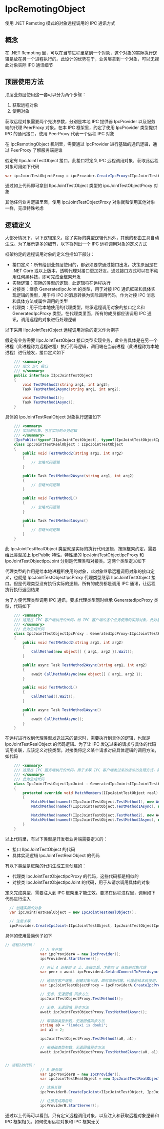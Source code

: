 # IpcRemotingObject

使用 .NET Remoting 模式的对象远程调用的 IPC 通讯方式

## 概念

在 .NET Remoting 里，可以在当前进程里拿到一个对象，这个对象的实际执行逻辑是放在另一个进程执行的。此设计的优势在于，业务层拿到一个对象，可以无视此对象实际 IPC 通讯细节

## 顶层使用方法

顶层业务层使用这一套可以分为两个步骤：

1. 获取远程对象
2. 使用对象

获取远程对象需要两个先决参数，分别是本地 IPC 提供器 IpcProvider 以及服务端的代理 PeerProxy 对象。在本 IPC 框架里，约定了使用 IpcProvider 类型提供 IPC 的通讯接口，使用 PeerProxy 代表一个远程 IPC 对象

在 IpcRemotingObject 机制里，需要通过 IpcProvider 进行基础的通讯逻辑，通过 PeerProxy 了解服务端是谁

假定有 IIpcJointTestObject 接口，此接口将定义 IPC 远程调用对象，获取此远程对象可用如下代码

```csharp
var ipcJointTestObjectProxy = ipcProvider.CreateIpcProxy<IIpcJointTestObject, IpcJointTestObjectIpcProxy>(peerProxy);
```

通过如上代码即可拿到 IIpcJointTestObject 类型的 ipcJointTestObjectProxy 对象

其他任何业务逻辑里面，使用 ipcJointTestObjectProxy 对象就和使用其他对象一样，无须特殊考虑

## 逻辑定义

大部分情况下，以下逻辑定义，除了实际的类型逻辑代码外，其他的都由工具自动生成。为了展示更多的细节，以下将列出一个 IPC 远程调用对象的定义方式

框架约定的远程调用对象的定义包括如下部分：

- 接口定义：所有给到业务层使用的，都必须要求通过接口出发。决策原因是在 .NET Core 或以上版本，透明代理对接口更加好友。通过接口方式可以在不动用任何黑科技，即可完成全框架开发
- 实际逻辑：实际的类型的逻辑，此逻辑将在远程执行
- 对接类：继承 GeneratedIpcJoint 的类型，用于对接 IPC 通讯框架和具体实现逻辑的类型，用于将 IPC 的消息转换为实际调用代码，作为对接 IPC 消息和具体方法或属性调用的类型
- 代理类：用于给本地使用的代理类型，继承远程调用对象的接口定义和 GeneratedIpcProxy 类型。在代理类里面，所有的成员都应该调用 IPC 通讯，调用远程的对象进行处理逻辑

以下采用 IIpcJointTestObject 远程调用对象的定义作为例子

假定有业务需要 IIpcJointTestObject 接口类型实现业务，此业务具体是在另一个进程（此进程称为远程进程）执行代码逻辑，调用端在当前进程（此进程称为本地进程）进行触发，接口定义如下

```csharp
    /// <summary>
    /// 定义 IPC 接口
    /// </summary>
    public interface IIpcJointTestObject
    {
        void TestMethod2(string arg1, int arg2);
        Task TestMethod2Async(string arg1, int arg2);

        void TestMethod1();
        Task TestMethod1Async();
    }
```

具体的 IpcJointTestRealObject 对象执行逻辑如下

```csharp
    /// <summary>
    /// 实际的对象，包含实际的业务逻辑
    /// </summary>
    [IpcPublic(typeof(IIpcJointTestObject), typeof(IpcJointTestObjectIpcProxy), typeof(IpcJointTestObjectIpcJoint))]
    class IpcJointTestRealObject : IIpcJointTestObject
    {
        public void TestMethod2(string arg1, int arg2)
        {
        	// 忽略代码逻辑
        }

        public Task TestMethod2Async(string arg1, int arg2)
        {
            // 忽略代码逻辑
        }

        public void TestMethod1()
        {
            // 忽略代码逻辑
        }

        public Task TestMethod1Async()
        {
            // 忽略代码逻辑
        }
    }
```

此 IpcJointTestRealObject 类型就是实际的执行代码逻辑，按照框架约定，需要给此类型加上 IpcPublic 特性。特性里的 IpcJointTestObjectIpcProxy 和 IpcJointTestObjectIpcJoint 分别是代理类和对接类。这两个类型定义如下

代理类型的作用是给本地进程所使用的对象，此对象继承远程调用对象的接口定义，也就是 IpcJointTestObjectIpcProxy 代理类型继承 IIpcJointTestObject 接口。但是代理类型没有执行实际的逻辑，所有的成员都是调用 IPC 通讯，让远程执行执行返回结果

为了方便代理类型调用 IPC 通讯，要求代理类型同时继承 GeneratedIpcProxy 类型，代码如下

```csharp
    /// <summary>
    /// 这是在 IPC 客户端执行的代码，给 IPC 客户端的各个业务使用的实际对象，此对象里面的所有方法都是调用 IPC 发送请求到 IPC 服务端执行
    /// </summary>
    /// 此为生成代码
    class IpcJointTestObjectIpcProxy : GeneratedIpcProxy<IIpcJointTestObject>, IIpcJointTestObject
    {
        public void TestMethod2(string arg1, int arg2)
        {
            CallMethod(new object[] { arg1, arg2 }).Wait();
        }

        public async Task TestMethod2Async(string arg1, int arg2)
        {
            await CallMethodAsync(new object[] { arg1, arg2 });
        }

        public void TestMethod1()
        {
            CallMethod().Wait();
        }

        public async Task TestMethod1Async()
        {
            await CallMethodAsync();
        }
    }
```

在远程进行收到代理类型发送过来的请求时，需要执行到具体的逻辑，也就是 IpcJointTestRealObject 的代码逻辑。为了让 IPC 发送过来的请求与具体的代码调用关联，应该定义对接类型。对接类将定义某个请求对应具体逻辑的调用方法，如代码

```csharp
    /// <summary>
    /// 这是在 IPC 服务端执行的代码，用于关联 IPC 客户端发过来的请求的处理方式，如何对应到实际的对象
    /// </summary>
    /// 此为生成代码
    class IpcJointTestObjectIpcJoint : GeneratedIpcJoint<IIpcJointTestObject>
    {
        protected override void MatchMembers(IIpcJointTestObject real)
        {
            MatchMethod(nameof(IIpcJointTestObject.TestMethod1), new Action(() => real.TestMethod1()));
            MatchMethod(nameof(IIpcJointTestObject.TestMethod1Async), new Func<Task>(() => real.TestMethod1Async()));

            MatchMethod(nameof(IIpcJointTestObject.TestMethod2), new Action<string, int>((a0, a1) => real.TestMethod2(a0, a1)));
            MatchMethod(nameof(IIpcJointTestObject.TestMethod2Async), new Func<string, int, Task>((a0, a1) => real.TestMethod2Async(a0, a1)));
        }
    }
```

以上代码里，有以下类型是开发者业务端需要定义的：

- 接口 IIpcJointTestObject 的代码
- 具体实现逻辑 IpcJointTestRealObject 的代码

有以下类型是框架的代码生成工具创建的：

- 代理类 IpcJointTestObjectIpcProxy 的代码，这些代码都是相似的
- 对接类 IpcJointTestObjectIpcJoint 的代码，用于从请求调用具体的对象

定义完成类型，需要注入到 IPC 框架里才能生效。要求在远程进程里，调用如下代码进行注入

```csharp
  // 创建实际的对象
  var ipcJointTestRealObject = new IpcJointTestRealObject();

  // 注册关联
  ipcProvider.CreateIpcJoint<IIpcJointTestObject, IpcJointTestObjectIpcJoint>(ipcJointTestRealObject);
```

具体的使用最简例子如下

```csharp
// 进程1的代码： 
                // A 客户端
                var ipcProviderA = new IpcProvider();
                ipcProviderA.StartServer();

                // 先让 A 连接到 B 上，连接之后，才能向 B 获取到对象代理
                var peer = await ipcProviderA.GetAndConnectToPeerAsync(ipcProviderB.IpcContext.PipeName);

                // 通过在客户端里，创建对象代理，即可拿到代理。代理是给本机使用，但实际执行逻辑，是发送远程调用
                var ipcJointTestObjectProxy = ipcProviderA.CreateIpcProxy<IIpcJointTestObject, IpcJointTestObjectIpcProxy>(peer);

                // 无参，无返回值 同步方法
                ipcJointTestObjectProxy.TestMethod1();

                // 无参，无返回值 异步方法
                await ipcJointTestObjectProxy.TestMethod1Async();

                // 带基础类型参数，无返回值同步方法
                string a0 = "lindexi is doubi";
                int a1 = 2;

                ipcJointTestObjectProxy.TestMethod2(a0, a1);

                // 带基础类型参数，无返回值异步方法
                await ipcJointTestObjectProxy.TestMethod2Async(a0, a1);


// 进程2的代码：
                // B 服务端
                var ipcProviderB = new IpcProvider();
                var ipcJointTestRealObject = new IpcJointTestRealObject();

                // 注册关联
                ipcProviderB.CreateIpcJoint<IIpcJointTestObject, IpcJointTestObjectIpcJoint>(ipcJointTestRealObject);

                // 注册完成再启动
                ipcProviderB.StartServer();
```

通过以上代码可以看到，只有定义远程调用对象，以及注入和获取远程对象逻辑和 IPC 框架相关。如何使用远程对象和 IPC 框架无关
